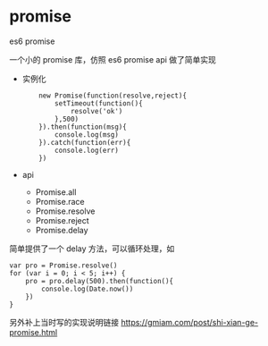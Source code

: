 promise
=======

es6 promise

一个小的 promise 库，仿照 es6 promise api 做了简单实现

- 实例化

    ```
        new Promise(function(resolve,reject){
            setTimeout(function(){
                resolve('ok')
            },500)
        }).then(function(msg){
            console.log(msg)
        }).catch(function(err){
            console.log(err)
        })
    ```
- api

    - Promise.all
    - Promise.race
    - Promise.resolve
    - Promise.reject
    - Promise.delay


简单提供了一个 delay 方法，可以循环处理，如

```
var pro = Promise.resolve()
for (var i = 0; i < 5; i++) {
    pro = pro.delay(500).then(function(){
        console.log(Date.now())
    })
}
```

另外补上当时写的实现说明链接 https://gmiam.com/post/shi-xian-ge-promise.html







